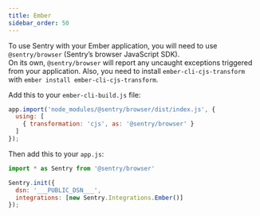 ```yaml
---
title: Ember
sidebar_order: 50
---
```


To use Sentry with your Ember application, you will need to use `@sentry/browser` (Sentry’s browser JavaScript SDK).  
On its own, `@sentry/browser` will report any uncaught exceptions triggered from your application.
Also, you need to install `ember-cli-cjs-transform` with `ember install ember-cli-cjs-transform`.

Add this to your `ember-cli-build.js` file:

```javascript
app.import('node_modules/@sentry/browser/dist/index.js', {
  using: [
    { transformation: 'cjs', as: '@sentry/browser' }
  ]
});
```

Then add this to your `app.js`:

```javascript
import * as Sentry from '@sentry/browser'

Sentry.init({
  dsn: '___PUBLIC_DSN___',
  integrations: [new Sentry.Integrations.Ember()]
});
```
